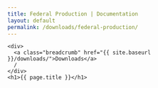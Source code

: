 ```yaml
---
title: Federal Production | Documentation
layout: default
permalink: /downloads/federal-production/
---
```


<div class="container-outer container-padded">

  <article class="container-left-7">

    <div>
      <a class="breadcrumb" href="{{ site.baseurl }}/downloads/">Downloads</a>
      /
    </div>
    <h1>{{ page.title }}</h1>

    

  </article>

</div>
